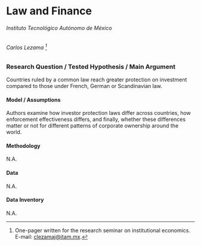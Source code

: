 # Law and Finance

###### Instituto Tecnológico Autónomo de México

###### Carlos Lezama [^\*]

### Research Question / Tested Hypothesis / Main Argument

Countries ruled by a common law reach greater protection on investment compared to those under French, German or Scandinavian law.

#### Model / Assumptions

Authors examine how investor protection laws differ across countries, how enforcement effectiveness differs, and finally, whether these differences matter or not for different patterns of corporate ownership around the world.

#### Methodology

N.A.

#### Data

N.A.

#### Data Inventory

N.A.

[^\*]: One-pager written for the research seminar on institutional economics. E-mail: [clezamaj@itam.mx](mailto:clezamaj@itam.mx).
